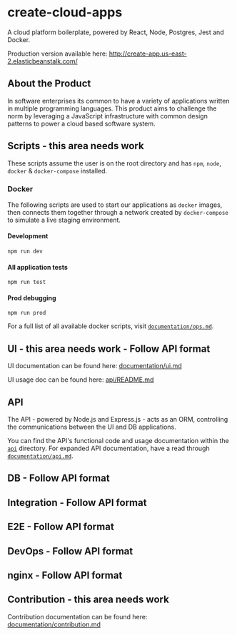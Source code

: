 # create-cloud-apps

A cloud platform boilerplate, powered by React, Node, Postgres, Jest and Docker.       
        
Production version available here: http://create-app.us-east-2.elasticbeanstalk.com/        
        
## About the Product 

In software enterprises its common to have a variety of applications written in multiple programming languages. This product aims to challenge the norm by leveraging a JavaScript infrastructure with common design
 patterns to power a cloud based software system.  
  
## Scripts - this area needs work        
 These scripts assume the user is on the root directory and has `npm`, `node`, `docker` & `docker-compose` installed.        
        
### Docker        
 The following scripts are used to start our applications as `docker` images, then connects them together through a network created by `docker-compose` to simulate a live staging environment.    
        
#### Development        
 `npm run dev`            
 #### All application tests  
  `npm run test`  
  #### Prod debugging        
 `npm run prod`   
 
 For a full list of all available docker scripts, visit [`documentation/ops.md`](https://github.com/escobard/create-app/blob/master/documentation/ops.md).  

 ## UI - this area needs work - Follow API format  
  UI documentation can be found here: [documentation/ui.md](https://github.com/escobard/create-app/blob/master/documentation/ui.md)        
        
UI usage doc can be found here: [api/README.md](https://github.com/escobard/create-app/blob/master/ui/README.md)        
        
## API   
The API - powered by Node.js and Express.js - acts as an ORM, controlling the communications between the UI and DB applications.    
  
You can find the API's functional code and usage documentation within the [`api`](https://github.com/escobard/create-app/tree/master/api) directory. For expanded API documentation, have a read through [`documentation/api.md`](https://github.com/escobard/create-app/blob/master/documentation/api.md).  
  
## DB - Follow API format  
  
## Integration - Follow API format  
  
## E2E - Follow API format  
  
## DevOps - Follow API format  
  
## nginx - Follow API format  
  ## Contribution - this area needs work  
  Contribution documentation can be found here: [documentation/contribution.md](https://github.com/escobard/create-app/blob/master/documentation/contribution.md)
